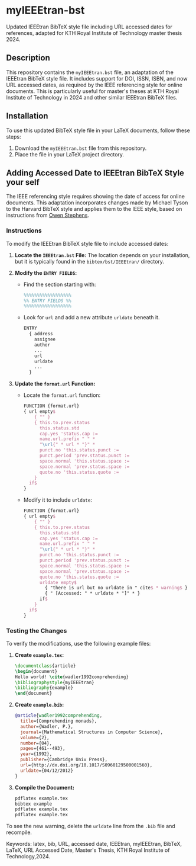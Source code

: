 # myIEEEtran-bst

Updated IEEEtran BibTeX style file including URL accessed dates for references, adapted for KTH Royal Institute of Technology master thesis 2024.

## Description

This repository contains the `myIEEEtran.bst` file, an adaptation of the IEEEtran BibTeX style file. It includes support for DOI, ISSN, ISBN, and now URL accessed dates, as required by the IEEE referencing style for online documents. This is particularly useful for master's theses at KTH Royal Institute of Technology in 2024 and other similar IEEEtran BibTeX files.

## Installation

To use this updated BibTeX style file in your LaTeX documents, follow these steps:

1. Download the `myIEEEtran.bst` file from this repository.
2. Place the file in your LaTeX project directory.


## Adding Accessed Date to IEEEtran BibTeX Style your self

The IEEE referencing style requires showing the date of access for online documents. This adaptation incorporates changes made by Michael Tyson to the Harvard BibTeX style and applies them to the IEEE style, based on instructions from [Owen Stephens](https://www.owenstephens.co.uk/blog/2010/03/28/add_accessed_date_to_ieeetran_bibtex_style.html).

### Instructions

To modify the IEEEtran BibTeX style file to include accessed dates:

1. **Locate the `IEEEtran.bst` File:**
   The location depends on your installation, but it is typically found in the `bibtex/bst/IEEEtran/` directory.

2. **Modify the `ENTRY FIELDS`:**
   - Find the section starting with:
     ```latex
     %%%%%%%%%%%%%%%%%%
     %% ENTRY FIELDS %%
     %%%%%%%%%%%%%%%%%%
     ```
   - Look for `url` and add a new attribute `urldate` beneath it.
     ```latex
     ENTRY
       { address
         assignee
         author
         ...
         url
         urldate
         ...
       }
     ```

3. **Update the `format.url` Function:**
   - Locate the `format.url` function:
     ```latex
     FUNCTION {format.url}
     { url empty$
         { "" }
         { this.to.prev.status
           this.status.std
           cap.yes 'status.cap :=
           name.url.prefix " " *
           "\url{" * url * "}" *
           punct.no 'this.status.punct :=
           punct.period 'prev.status.punct :=
           space.normal 'this.status.space :=
           space.normal 'prev.status.space :=
           quote.no 'this.status.quote :=
         }
       if$
     }
     ```
   - Modify it to include `urldate`:
     ```latex
     FUNCTION {format.url}
     { url empty$
         { "" }
         { this.to.prev.status
           this.status.std
           cap.yes 'status.cap :=
           name.url.prefix " " *
           "\url{" * url * "}" *
           punct.no 'this.status.punct :=
           punct.period 'prev.status.punct :=
           space.normal 'this.status.space :=
           space.normal 'prev.status.space :=
           quote.no 'this.status.quote :=
           urldate empty$
             { "there is url but no urldate in " cite$ * warning$ }
             { " [Accessed: " * urldate * "]" * }
           if$
         }
       if$
     }
     ```

### Testing the Changes

To verify the modifications, use the following example files:

1. **Create `example.tex`:**
   ```latex
   \documentclass{article}
   \begin{document}
   Hello world! \cite{wadler1992comprehending}
   \bibliographystyle{myIEEEtran}
   \bibliography{example}
   \end{document}
   ```

2. **Create `example.bib`:**
   ```bibtex
   @article{wadler1992comprehending,
     title={Comprehending monads},
     author={Wadler, P.},
     journal={Mathematical Structures in Computer Science},
     volume={2},
     number={04},
     pages={461--493},
     year={1992},
     publisher={Cambridge Univ Press},
     url={http://dx.doi.org/10.1017/S0960129500001560},
     urldate={04/12/2012}
   }
   ```

3. **Compile the Document:**
   ```bash
   pdflatex example.tex
   bibtex example
   pdflatex example.tex
   pdflatex example.tex
   ```

To see the new warning, delete the `urldate` line from the `.bib` file and recompile.



Keywords: latex, bib, URL, accessed date, IEEEtran, myIEEEtran, BibTeX, LaTeX, URL Accessed Date, Master's Thesis, KTH Royal Institute of Technology,2024.
